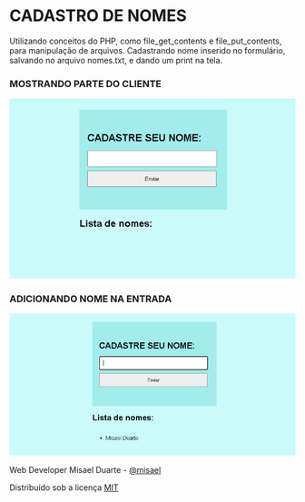 # CADASTRO DE NOMES 
Utilizando conceitos do PHP, como file_get_contents e file_put_contents, para manipulação de arquivos.
Cadastrando nome inserido no formulário, salvando no arquivo nomes.txt, e dando um print na tela.

### MOSTRANDO PARTE DO CLIENTE
![client-side-browser](./Lista-nome-GitHub.png)

### ADICIONANDO NOME NA ENTRADA
![client-side-run](./Lista-nome-result.png)

Web Developer Misael Duarte - [@misael](https://bit.ly/linkedin-misaelduarte)

Distribuído sob a licença [MIT](./LICENCE)
